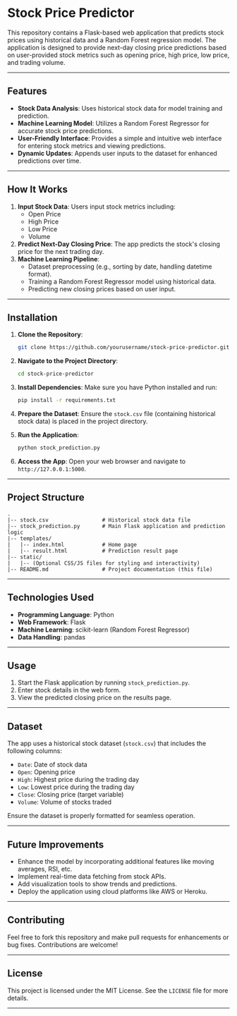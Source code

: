 # Stock Price Predictor

This repository contains a Flask-based web application that predicts stock prices using historical data and a Random Forest regression model. The application is designed to provide next-day closing price predictions based on user-provided stock metrics such as opening price, high price, low price, and trading volume.

---

## Features

- **Stock Data Analysis**: Uses historical stock data for model training and prediction.
- **Machine Learning Model**: Utilizes a Random Forest Regressor for accurate stock price predictions.
- **User-Friendly Interface**: Provides a simple and intuitive web interface for entering stock metrics and viewing predictions.
- **Dynamic Updates**: Appends user inputs to the dataset for enhanced predictions over time.

---

## How It Works

1. **Input Stock Data**: Users input stock metrics including:
   - Open Price
   - High Price
   - Low Price
   - Volume
2. **Predict Next-Day Closing Price**: The app predicts the stock's closing price for the next trading day.
3. **Machine Learning Pipeline**:
   - Dataset preprocessing (e.g., sorting by date, handling datetime format).
   - Training a Random Forest Regressor model using historical data.
   - Predicting new closing prices based on user input.

---

## Installation

1. **Clone the Repository**:
   ```bash
   git clone https://github.com/yourusername/stock-price-predictor.git
   ```

2. **Navigate to the Project Directory**:
   ```bash
   cd stock-price-predictor
   ```

3. **Install Dependencies**:
   Make sure you have Python installed and run:
   ```bash
   pip install -r requirements.txt
   ```

4. **Prepare the Dataset**:
   Ensure the `stock.csv` file (containing historical stock data) is placed in the project directory.

5. **Run the Application**:
   ```bash
   python stock_prediction.py
   ```

6. **Access the App**:
   Open your web browser and navigate to `http://127.0.0.1:5000`.

---

## Project Structure

```
.
|-- stock.csv                 # Historical stock data file
|-- stock_prediction.py       # Main Flask application and prediction logic
|-- templates/
|   |-- index.html            # Home page
|   |-- result.html           # Prediction result page
|-- static/
|   |-- (Optional CSS/JS files for styling and interactivity)
|-- README.md                 # Project documentation (this file)
```

---

## Technologies Used

- **Programming Language**: Python
- **Web Framework**: Flask
- **Machine Learning**: scikit-learn (Random Forest Regressor)
- **Data Handling**: pandas

---

## Usage

1. Start the Flask application by running `stock_prediction.py`.
2. Enter stock details in the web form.
3. View the predicted closing price on the results page.

---

## Dataset

The app uses a historical stock dataset (`stock.csv`) that includes the following columns:
- `Date`: Date of stock data
- `Open`: Opening price
- `High`: Highest price during the trading day
- `Low`: Lowest price during the trading day
- `Close`: Closing price (target variable)
- `Volume`: Volume of stocks traded

Ensure the dataset is properly formatted for seamless operation.

---

## Future Improvements

- Enhance the model by incorporating additional features like moving averages, RSI, etc.
- Implement real-time data fetching from stock APIs.
- Add visualization tools to show trends and predictions.
- Deploy the application using cloud platforms like AWS or Heroku.

---

## Contributing

Feel free to fork this repository and make pull requests for enhancements or bug fixes. Contributions are welcome!

---

## License

This project is licensed under the MIT License. See the `LICENSE` file for more details.

---

